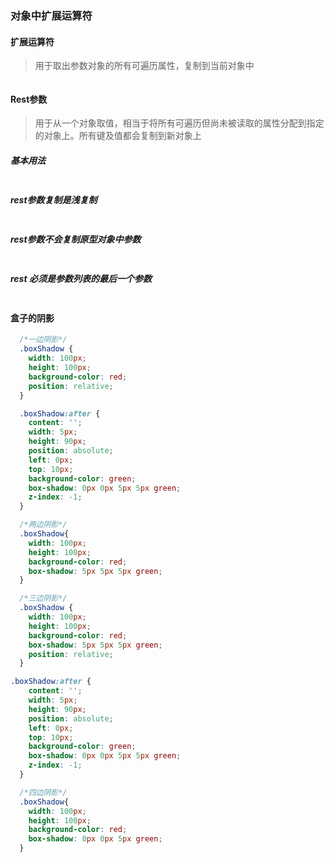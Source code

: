 
### 对象中扩展运算符

#### 扩展运算符
> 用于取出参数对象的所有可遍历属性，复制到当前对象中
```css

```
#### Rest参数
> 用于从一个对象取值，相当于将所有可遍历但尚未被读取的属性分配到指定的对象上。所有键及值都会复制到新对象上

##### 基本用法
```css

```
##### rest参数复制是浅复制
```css

```
##### rest参数不会复制原型对象中参数
```css

```
##### rest 必须是参数列表的最后一个参数
```css

```






#### 盒子的阴影

```css
  /*一边阴影*/
  .boxShadow {
    width: 100px;
    height: 100px;
    background-color: red;
    position: relative;
  }

  .boxShadow:after {
    content: '';
    width: 5px;
    height: 90px;
    position: absolute;
    left: 0px;
    top: 10px;
    background-color: green;
    box-shadow: 0px 0px 5px 5px green;
    z-index: -1;
  }
```

```css
  /*两边阴影*/
  .boxShadow{
    width: 100px;
    height: 100px;
    background-color: red;
    box-shadow: 5px 5px 5px green;
  }
```


```css
  /*三边阴影*/
  .boxShadow {
    width: 100px;
    height: 100px;
    background-color: red;
    box-shadow: 5px 5px 5px green;
    position: relative;
  }

.boxShadow:after {
    content: '';
    width: 5px;
    height: 90px;
    position: absolute;
    left: 0px;
    top: 10px;
    background-color: green;
    box-shadow: 0px 0px 5px 5px green;
    z-index: -1;
  }
```


```css
  /*四边阴影*/
  .boxShadow{
    width: 100px;
    height: 100px;
    background-color: red;
    box-shadow: 0px 0px 5px green;
  }
```






